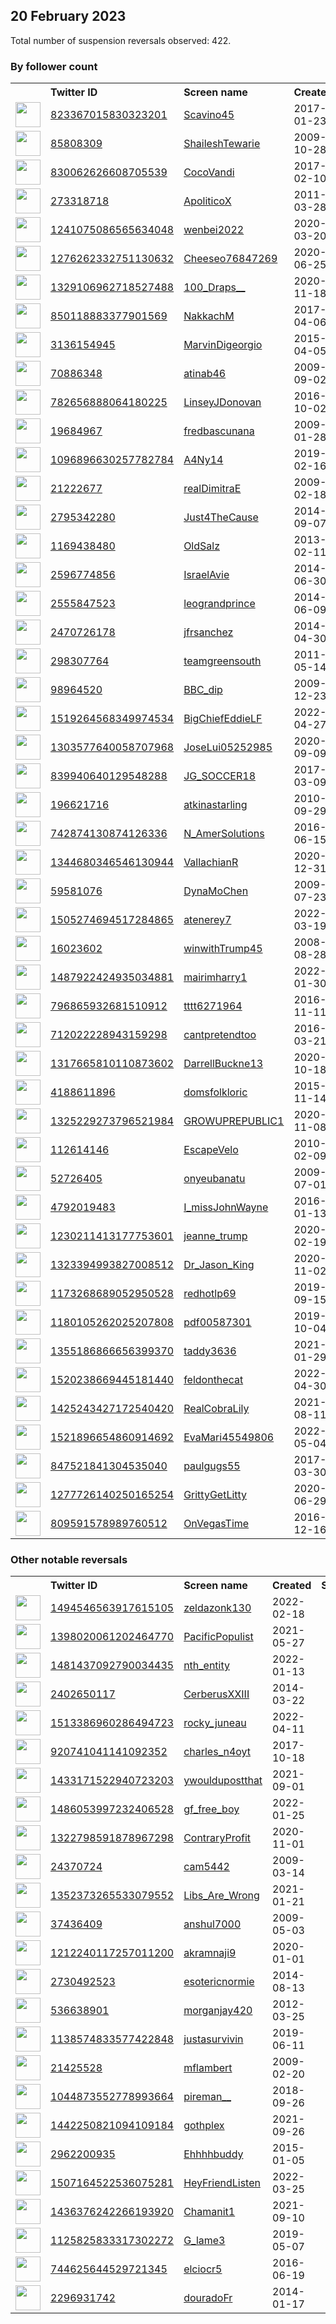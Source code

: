 
## 20 February 2023
Total number of suspension reversals observed: 422.

### By follower count
<table><tr><th></th><th align="left">Twitter ID</th><th align="left">Screen name</th>
<th align="left">Created</th><th align="left">Status</th><th align="left">Suspended</th><th align="left">Followers</th>
<tr><td><a href="https://pbs.twimg.com/profile_images/1180025841499148289/nXj4vRBe_normal.jpg"><img src="https://pbs.twimg.com/profile_images/1180025841499148289/nXj4vRBe_normal.jpg" width="40px" height="40px" align="center"/></a></td><td><a href="https://twitter.com/intent/user?user_id=823367015830323201">823367015830323201</a></td><td><a href="https://twitter.com/Scavino45">Scavino45</a></td><td>2017-01-23</td><td align="center"></td><td>2022-10-29</td><td>779867</td></tr>
<tr><td><a href="https://pbs.twimg.com/profile_images/1104773626899816449/x_d36wpa_normal.jpg"><img src="https://pbs.twimg.com/profile_images/1104773626899816449/x_d36wpa_normal.jpg" width="40px" height="40px" align="center"/></a></td><td><a href="https://twitter.com/intent/user?user_id=85808309">85808309</a></td><td><a href="https://twitter.com/ShaileshTewarie">ShaileshTewarie</a></td><td>2009-10-28</td><td align="center"></td><td></td><td>58218</td></tr>
<tr><td><a href="https://pbs.twimg.com/profile_images/1517536381249024000/3z_bBfJ6_normal.jpg"><img src="https://pbs.twimg.com/profile_images/1517536381249024000/3z_bBfJ6_normal.jpg" width="40px" height="40px" align="center"/></a></td><td><a href="https://twitter.com/intent/user?user_id=830062626608705539">830062626608705539</a></td><td><a href="https://twitter.com/CocoVandi">CocoVandi</a></td><td>2017-02-10</td><td align="center"></td><td>2022-12-29</td><td>46728</td></tr>
<tr><td><a href="https://pbs.twimg.com/profile_images/1661977878764871683/hYxJVCkz_normal.jpg"><img src="https://pbs.twimg.com/profile_images/1661977878764871683/hYxJVCkz_normal.jpg" width="40px" height="40px" align="center"/></a></td><td><a href="https://twitter.com/intent/user?user_id=273318718">273318718</a></td><td><a href="https://twitter.com/ApoliticoX">ApoliticoX</a></td><td>2011-03-28</td><td align="center"></td><td>2023-02-15</td><td>33190</td></tr>
<tr><td><a href="https://pbs.twimg.com/profile_images/1363168233734295552/bgmGknvk_normal.jpg"><img src="https://pbs.twimg.com/profile_images/1363168233734295552/bgmGknvk_normal.jpg" width="40px" height="40px" align="center"/></a></td><td><a href="https://twitter.com/intent/user?user_id=1241075086565634048">1241075086565634048</a></td><td><a href="https://twitter.com/wenbei2022">wenbei2022</a></td><td>2020-03-20</td><td align="center"></td><td>2023-01-19</td><td>26009</td></tr>
<tr><td><a href="https://pbs.twimg.com/profile_images/1657855918116143108/NqKbu4Qk_normal.jpg"><img src="https://pbs.twimg.com/profile_images/1657855918116143108/NqKbu4Qk_normal.jpg" width="40px" height="40px" align="center"/></a></td><td><a href="https://twitter.com/intent/user?user_id=1276262332751130632">1276262332751130632</a></td><td><a href="https://twitter.com/Cheeseo76847269">Cheeseo76847269</a></td><td>2020-06-25</td><td align="center">👋</td><td>2022-03-20</td><td>18990</td></tr>
<tr><td><a href="https://pbs.twimg.com/profile_images/1646603561986412550/f8fg87Wu_normal.jpg"><img src="https://pbs.twimg.com/profile_images/1646603561986412550/f8fg87Wu_normal.jpg" width="40px" height="40px" align="center"/></a></td><td><a href="https://twitter.com/intent/user?user_id=1329106962718527488">1329106962718527488</a></td><td><a href="https://twitter.com/100_Draps__">100_Draps__</a></td><td>2020-11-18</td><td align="center"></td><td>2022-09-28</td><td>15799</td></tr>
<tr><td><a href="https://pbs.twimg.com/profile_images/1637804206630264833/1sldzUDe_normal.jpg"><img src="https://pbs.twimg.com/profile_images/1637804206630264833/1sldzUDe_normal.jpg" width="40px" height="40px" align="center"/></a></td><td><a href="https://twitter.com/intent/user?user_id=850118883377901569">850118883377901569</a></td><td><a href="https://twitter.com/NakkachM">NakkachM</a></td><td>2017-04-06</td><td align="center"></td><td>2022-09-21</td><td>14545</td></tr>
<tr><td><a href="https://pbs.twimg.com/profile_images/1351518669399068672/LdAE-x7z_normal.jpg"><img src="https://pbs.twimg.com/profile_images/1351518669399068672/LdAE-x7z_normal.jpg" width="40px" height="40px" align="center"/></a></td><td><a href="https://twitter.com/intent/user?user_id=3136154945">3136154945</a></td><td><a href="https://twitter.com/MarvinDigeorgio">MarvinDigeorgio</a></td><td>2015-04-05</td><td align="center"></td><td>2022-06-05</td><td>13219</td></tr>
<tr><td><a href="https://pbs.twimg.com/profile_images/1034828997975310336/FVYPkJub_normal.jpg"><img src="https://pbs.twimg.com/profile_images/1034828997975310336/FVYPkJub_normal.jpg" width="40px" height="40px" align="center"/></a></td><td><a href="https://twitter.com/intent/user?user_id=70886348">70886348</a></td><td><a href="https://twitter.com/atinab46">atinab46</a></td><td>2009-09-02</td><td align="center"></td><td></td><td>12961</td></tr>
<tr><td><a href="https://pbs.twimg.com/profile_images/1628087163903520789/OU5h9Y4x_normal.jpg"><img src="https://pbs.twimg.com/profile_images/1628087163903520789/OU5h9Y4x_normal.jpg" width="40px" height="40px" align="center"/></a></td><td><a href="https://twitter.com/intent/user?user_id=782656888064180225">782656888064180225</a></td><td><a href="https://twitter.com/LinseyJDonovan">LinseyJDonovan</a></td><td>2016-10-02</td><td align="center"></td><td>2022-11-29</td><td>12448</td></tr>
<tr><td><a href="https://pbs.twimg.com/profile_images/1633639955493691392/8o5nxP6o_normal.jpg"><img src="https://pbs.twimg.com/profile_images/1633639955493691392/8o5nxP6o_normal.jpg" width="40px" height="40px" align="center"/></a></td><td><a href="https://twitter.com/intent/user?user_id=19684967">19684967</a></td><td><a href="https://twitter.com/fredbascunana">fredbascunana</a></td><td>2009-01-28</td><td align="center"></td><td>2022-05-13</td><td>12066</td></tr>
<tr><td><a href="https://pbs.twimg.com/profile_images/1096896802513657856/uYlk9_xc_normal.png"><img src="https://pbs.twimg.com/profile_images/1096896802513657856/uYlk9_xc_normal.png" width="40px" height="40px" align="center"/></a></td><td><a href="https://twitter.com/intent/user?user_id=1096896630257782784">1096896630257782784</a></td><td><a href="https://twitter.com/A4Ny14">A4Ny14</a></td><td>2019-02-16</td><td align="center">🔒</td><td>2023-02-05</td><td>11098</td></tr>
<tr><td><a href="https://pbs.twimg.com/profile_images/1493390032530546690/NKXNcZS9_normal.jpg"><img src="https://pbs.twimg.com/profile_images/1493390032530546690/NKXNcZS9_normal.jpg" width="40px" height="40px" align="center"/></a></td><td><a href="https://twitter.com/intent/user?user_id=21222677">21222677</a></td><td><a href="https://twitter.com/realDimitraE">realDimitraE</a></td><td>2009-02-18</td><td align="center"></td><td>2022-12-13</td><td>9968</td></tr>
<tr><td><a href="https://pbs.twimg.com/profile_images/1424108822868725764/XfON2NId_normal.jpg"><img src="https://pbs.twimg.com/profile_images/1424108822868725764/XfON2NId_normal.jpg" width="40px" height="40px" align="center"/></a></td><td><a href="https://twitter.com/intent/user?user_id=2795342280">2795342280</a></td><td><a href="https://twitter.com/Just4TheCause">Just4TheCause</a></td><td>2014-09-07</td><td align="center"></td><td>2022-02-26</td><td>9277</td></tr>
<tr><td><a href="https://pbs.twimg.com/profile_images/1213851834726649856/22ReYJtQ_normal.jpg"><img src="https://pbs.twimg.com/profile_images/1213851834726649856/22ReYJtQ_normal.jpg" width="40px" height="40px" align="center"/></a></td><td><a href="https://twitter.com/intent/user?user_id=1169438480">1169438480</a></td><td><a href="https://twitter.com/OldSalz">OldSalz</a></td><td>2013-02-11</td><td align="center"></td><td>2022-07-16</td><td>8507</td></tr>
<tr><td><a href="https://pbs.twimg.com/profile_images/1583441271590379523/1032BZ5D_normal.jpg"><img src="https://pbs.twimg.com/profile_images/1583441271590379523/1032BZ5D_normal.jpg" width="40px" height="40px" align="center"/></a></td><td><a href="https://twitter.com/intent/user?user_id=2596774856">2596774856</a></td><td><a href="https://twitter.com/IsraelAvie">IsraelAvie</a></td><td>2014-06-30</td><td align="center"></td><td>2022-10-26</td><td>7422</td></tr>
<tr><td><a href="https://pbs.twimg.com/profile_images/1659631125176696847/XYGhSgkz_normal.jpg"><img src="https://pbs.twimg.com/profile_images/1659631125176696847/XYGhSgkz_normal.jpg" width="40px" height="40px" align="center"/></a></td><td><a href="https://twitter.com/intent/user?user_id=2555847523">2555847523</a></td><td><a href="https://twitter.com/leograndprince">leograndprince</a></td><td>2014-06-09</td><td align="center"></td><td>2022-10-11</td><td>6965</td></tr>
<tr><td><a href="https://pbs.twimg.com/profile_images/1316788896550866945/Lyx_xLqy_normal.jpg"><img src="https://pbs.twimg.com/profile_images/1316788896550866945/Lyx_xLqy_normal.jpg" width="40px" height="40px" align="center"/></a></td><td><a href="https://twitter.com/intent/user?user_id=2470726178">2470726178</a></td><td><a href="https://twitter.com/jfrsanchez">jfrsanchez</a></td><td>2014-04-30</td><td align="center"></td><td></td><td>6932</td></tr>
<tr><td><a href="https://pbs.twimg.com/profile_images/1653149549970567169/J1lZInoh_normal.jpg"><img src="https://pbs.twimg.com/profile_images/1653149549970567169/J1lZInoh_normal.jpg" width="40px" height="40px" align="center"/></a></td><td><a href="https://twitter.com/intent/user?user_id=298307764">298307764</a></td><td><a href="https://twitter.com/teamgreensouth">teamgreensouth</a></td><td>2011-05-14</td><td align="center"></td><td>2022-08-26</td><td>6834</td></tr>
<tr><td><a href="https://pbs.twimg.com/profile_images/1627805118455324672/yLBY-MMj_normal.jpg"><img src="https://pbs.twimg.com/profile_images/1627805118455324672/yLBY-MMj_normal.jpg" width="40px" height="40px" align="center"/></a></td><td><a href="https://twitter.com/intent/user?user_id=98964520">98964520</a></td><td><a href="https://twitter.com/BBC_dip">BBC_dip</a></td><td>2009-12-23</td><td align="center"></td><td></td><td>6799</td></tr>
<tr><td><a href="https://pbs.twimg.com/profile_images/1631117919177302016/k1-MtY6__normal.jpg"><img src="https://pbs.twimg.com/profile_images/1631117919177302016/k1-MtY6__normal.jpg" width="40px" height="40px" align="center"/></a></td><td><a href="https://twitter.com/intent/user?user_id=1519264568349974534">1519264568349974534</a></td><td><a href="https://twitter.com/BigChiefEddieLF">BigChiefEddieLF</a></td><td>2022-04-27</td><td align="center"></td><td>2022-11-02</td><td>6563</td></tr>
<tr><td><a href="https://pbs.twimg.com/profile_images/1303577830488526848/HdiuExQZ_normal.jpg"><img src="https://pbs.twimg.com/profile_images/1303577830488526848/HdiuExQZ_normal.jpg" width="40px" height="40px" align="center"/></a></td><td><a href="https://twitter.com/intent/user?user_id=1303577640058707968">1303577640058707968</a></td><td><a href="https://twitter.com/JoseLui05252985">JoseLui05252985</a></td><td>2020-09-09</td><td align="center"></td><td>2022-08-20</td><td>6464</td></tr>
<tr><td><a href="https://pbs.twimg.com/profile_images/1095740222485250049/9Pu-edmX_normal.jpg"><img src="https://pbs.twimg.com/profile_images/1095740222485250049/9Pu-edmX_normal.jpg" width="40px" height="40px" align="center"/></a></td><td><a href="https://twitter.com/intent/user?user_id=839940640129548288">839940640129548288</a></td><td><a href="https://twitter.com/JG_SOCCER18">JG_SOCCER18</a></td><td>2017-03-09</td><td align="center"></td><td></td><td>5926</td></tr>
<tr><td><a href="https://pbs.twimg.com/profile_images/1397002770255908865/cP0e8F7B_normal.jpg"><img src="https://pbs.twimg.com/profile_images/1397002770255908865/cP0e8F7B_normal.jpg" width="40px" height="40px" align="center"/></a></td><td><a href="https://twitter.com/intent/user?user_id=196621716">196621716</a></td><td><a href="https://twitter.com/atkinastarling">atkinastarling</a></td><td>2010-09-29</td><td align="center"></td><td>2022-07-16</td><td>5734</td></tr>
<tr><td><a href="https://pbs.twimg.com/profile_images/862391480400453632/trvSOZPx_normal.jpg"><img src="https://pbs.twimg.com/profile_images/862391480400453632/trvSOZPx_normal.jpg" width="40px" height="40px" align="center"/></a></td><td><a href="https://twitter.com/intent/user?user_id=742874130874126336">742874130874126336</a></td><td><a href="https://twitter.com/N_AmerSolutions">N_AmerSolutions</a></td><td>2016-06-15</td><td align="center"></td><td></td><td>5648</td></tr>
<tr><td><a href="https://pbs.twimg.com/profile_images/1486845445649440779/zQGONAj__normal.jpg"><img src="https://pbs.twimg.com/profile_images/1486845445649440779/zQGONAj__normal.jpg" width="40px" height="40px" align="center"/></a></td><td><a href="https://twitter.com/intent/user?user_id=1344680346546130944">1344680346546130944</a></td><td><a href="https://twitter.com/VallachianR">VallachianR</a></td><td>2020-12-31</td><td align="center">🚫</td><td>2022-03-11</td><td>5595</td></tr>
<tr><td><a href="https://pbs.twimg.com/profile_images/1649647542173310976/1v9HMIIu_normal.jpg"><img src="https://pbs.twimg.com/profile_images/1649647542173310976/1v9HMIIu_normal.jpg" width="40px" height="40px" align="center"/></a></td><td><a href="https://twitter.com/intent/user?user_id=59581076">59581076</a></td><td><a href="https://twitter.com/DynaMoChen">DynaMoChen</a></td><td>2009-07-23</td><td align="center"></td><td></td><td>5520</td></tr>
<tr><td><a href="https://pbs.twimg.com/profile_images/1505275039406510081/K3IPzPit_normal.jpg"><img src="https://pbs.twimg.com/profile_images/1505275039406510081/K3IPzPit_normal.jpg" width="40px" height="40px" align="center"/></a></td><td><a href="https://twitter.com/intent/user?user_id=1505274694517284865">1505274694517284865</a></td><td><a href="https://twitter.com/atenerey7">atenerey7</a></td><td>2022-03-19</td><td align="center"></td><td>2022-12-09</td><td>5228</td></tr>
<tr><td><a href="https://pbs.twimg.com/profile_images/1383489655375470592/G7SuBdl6_normal.jpg"><img src="https://pbs.twimg.com/profile_images/1383489655375470592/G7SuBdl6_normal.jpg" width="40px" height="40px" align="center"/></a></td><td><a href="https://twitter.com/intent/user?user_id=16023602">16023602</a></td><td><a href="https://twitter.com/winwithTrump45">winwithTrump45</a></td><td>2008-08-28</td><td align="center"></td><td></td><td>5112</td></tr>
<tr><td><a href="https://pbs.twimg.com/profile_images/1643218314401832960/GWp9c-rU_normal.jpg"><img src="https://pbs.twimg.com/profile_images/1643218314401832960/GWp9c-rU_normal.jpg" width="40px" height="40px" align="center"/></a></td><td><a href="https://twitter.com/intent/user?user_id=1487922424935034881">1487922424935034881</a></td><td><a href="https://twitter.com/mairimharry1">mairimharry1</a></td><td>2022-01-30</td><td align="center"></td><td>2023-02-14</td><td>5066</td></tr>
<tr><td><a href="https://pbs.twimg.com/profile_images/1159145494423191554/tKQEhHzk_normal.jpg"><img src="https://pbs.twimg.com/profile_images/1159145494423191554/tKQEhHzk_normal.jpg" width="40px" height="40px" align="center"/></a></td><td><a href="https://twitter.com/intent/user?user_id=796865932681510912">796865932681510912</a></td><td><a href="https://twitter.com/tttt6271964">tttt6271964</a></td><td>2016-11-11</td><td align="center"></td><td></td><td>4839</td></tr>
<tr><td><a href="https://pbs.twimg.com/profile_images/1504833887649808405/QoHOT7_I_normal.jpg"><img src="https://pbs.twimg.com/profile_images/1504833887649808405/QoHOT7_I_normal.jpg" width="40px" height="40px" align="center"/></a></td><td><a href="https://twitter.com/intent/user?user_id=712022228943159298">712022228943159298</a></td><td><a href="https://twitter.com/cantpretendtoo">cantpretendtoo</a></td><td>2016-03-21</td><td align="center"></td><td>2022-07-05</td><td>4595</td></tr>
<tr><td><a href="https://pbs.twimg.com/profile_images/1654220554470150144/jtYriWxB_normal.jpg"><img src="https://pbs.twimg.com/profile_images/1654220554470150144/jtYriWxB_normal.jpg" width="40px" height="40px" align="center"/></a></td><td><a href="https://twitter.com/intent/user?user_id=1317665810110873602">1317665810110873602</a></td><td><a href="https://twitter.com/DarrellBuckne13">DarrellBuckne13</a></td><td>2020-10-18</td><td align="center"></td><td>2022-05-08</td><td>4287</td></tr>
<tr><td><a href="https://pbs.twimg.com/profile_images/1022773276312051712/_zOjvcD6_normal.jpg"><img src="https://pbs.twimg.com/profile_images/1022773276312051712/_zOjvcD6_normal.jpg" width="40px" height="40px" align="center"/></a></td><td><a href="https://twitter.com/intent/user?user_id=4188611896">4188611896</a></td><td><a href="https://twitter.com/domsfolkloric">domsfolkloric</a></td><td>2015-11-14</td><td align="center"></td><td></td><td>4170</td></tr>
<tr><td><a href="https://pbs.twimg.com/profile_images/1447713959843401739/lbY-YMFI_normal.jpg"><img src="https://pbs.twimg.com/profile_images/1447713959843401739/lbY-YMFI_normal.jpg" width="40px" height="40px" align="center"/></a></td><td><a href="https://twitter.com/intent/user?user_id=1325229273796521984">1325229273796521984</a></td><td><a href="https://twitter.com/GROWUPREPUBLIC1">GROWUPREPUBLIC1</a></td><td>2020-11-08</td><td align="center"></td><td>2022-10-31</td><td>4170</td></tr>
<tr><td><a href="https://pbs.twimg.com/profile_images/815781514088615936/k2ni1Bph_normal.jpg"><img src="https://pbs.twimg.com/profile_images/815781514088615936/k2ni1Bph_normal.jpg" width="40px" height="40px" align="center"/></a></td><td><a href="https://twitter.com/intent/user?user_id=112614146">112614146</a></td><td><a href="https://twitter.com/EscapeVelo">EscapeVelo</a></td><td>2010-02-09</td><td align="center">🚫</td><td></td><td>4164</td></tr>
<tr><td><a href="https://pbs.twimg.com/profile_images/1643742342459842560/zx1oXDaV_normal.jpg"><img src="https://pbs.twimg.com/profile_images/1643742342459842560/zx1oXDaV_normal.jpg" width="40px" height="40px" align="center"/></a></td><td><a href="https://twitter.com/intent/user?user_id=52726405">52726405</a></td><td><a href="https://twitter.com/onyeubanatu">onyeubanatu</a></td><td>2009-07-01</td><td align="center"></td><td>2023-02-10</td><td>4117</td></tr>
<tr><td><a href="https://pbs.twimg.com/profile_images/1642297005123747841/flVDjvlu_normal.jpg"><img src="https://pbs.twimg.com/profile_images/1642297005123747841/flVDjvlu_normal.jpg" width="40px" height="40px" align="center"/></a></td><td><a href="https://twitter.com/intent/user?user_id=4792019483">4792019483</a></td><td><a href="https://twitter.com/I_missJohnWayne">I_missJohnWayne</a></td><td>2016-01-13</td><td align="center"></td><td></td><td>3889</td></tr>
<tr><td><a href="https://pbs.twimg.com/profile_images/1230213110629269507/DsVKeXKp_normal.jpg"><img src="https://pbs.twimg.com/profile_images/1230213110629269507/DsVKeXKp_normal.jpg" width="40px" height="40px" align="center"/></a></td><td><a href="https://twitter.com/intent/user?user_id=1230211413177753601">1230211413177753601</a></td><td><a href="https://twitter.com/jeanne_trump">jeanne_trump</a></td><td>2020-02-19</td><td align="center"></td><td>2022-07-03</td><td>3781</td></tr>
<tr><td><a href="https://pbs.twimg.com/profile_images/1323402158239326208/4gVfpgKI_normal.jpg"><img src="https://pbs.twimg.com/profile_images/1323402158239326208/4gVfpgKI_normal.jpg" width="40px" height="40px" align="center"/></a></td><td><a href="https://twitter.com/intent/user?user_id=1323394993827008512">1323394993827008512</a></td><td><a href="https://twitter.com/Dr_Jason_King">Dr_Jason_King</a></td><td>2020-11-02</td><td align="center"></td><td></td><td>3773</td></tr>
<tr><td><a href="https://pbs.twimg.com/profile_images/1623675711222345730/oPZVklyG_normal.jpg"><img src="https://pbs.twimg.com/profile_images/1623675711222345730/oPZVklyG_normal.jpg" width="40px" height="40px" align="center"/></a></td><td><a href="https://twitter.com/intent/user?user_id=1173268689052950528">1173268689052950528</a></td><td><a href="https://twitter.com/redhotlp69">redhotlp69</a></td><td>2019-09-15</td><td align="center"></td><td>2022-08-20</td><td>3751</td></tr>
<tr><td><a href="https://pbs.twimg.com/profile_images/1480227584130486272/ARVi2Zaa_normal.jpg"><img src="https://pbs.twimg.com/profile_images/1480227584130486272/ARVi2Zaa_normal.jpg" width="40px" height="40px" align="center"/></a></td><td><a href="https://twitter.com/intent/user?user_id=1180105262025207808">1180105262025207808</a></td><td><a href="https://twitter.com/pdf00587301">pdf00587301</a></td><td>2019-10-04</td><td align="center"></td><td>2022-05-01</td><td>3647</td></tr>
<tr><td><a href="https://pbs.twimg.com/profile_images/1461851322651611137/b-33yR-Q_normal.jpg"><img src="https://pbs.twimg.com/profile_images/1461851322651611137/b-33yR-Q_normal.jpg" width="40px" height="40px" align="center"/></a></td><td><a href="https://twitter.com/intent/user?user_id=1355186866656399370">1355186866656399370</a></td><td><a href="https://twitter.com/taddy3636">taddy3636</a></td><td>2021-01-29</td><td align="center"></td><td>2023-01-14</td><td>3613</td></tr>
<tr><td><a href="https://pbs.twimg.com/profile_images/1541449860263673857/1Wxg6Re5_normal.jpg"><img src="https://pbs.twimg.com/profile_images/1541449860263673857/1Wxg6Re5_normal.jpg" width="40px" height="40px" align="center"/></a></td><td><a href="https://twitter.com/intent/user?user_id=1520238669445181440">1520238669445181440</a></td><td><a href="https://twitter.com/feldonthecat">feldonthecat</a></td><td>2022-04-30</td><td align="center"></td><td>2022-07-31</td><td>3530</td></tr>
<tr><td><a href="https://pbs.twimg.com/profile_images/1660085148736720896/kW4jzE64_normal.jpg"><img src="https://pbs.twimg.com/profile_images/1660085148736720896/kW4jzE64_normal.jpg" width="40px" height="40px" align="center"/></a></td><td><a href="https://twitter.com/intent/user?user_id=1425243427172540420">1425243427172540420</a></td><td><a href="https://twitter.com/RealCobraLily">RealCobraLily</a></td><td>2021-08-11</td><td align="center"></td><td>2022-04-26</td><td>3455</td></tr>
<tr><td><a href="https://pbs.twimg.com/profile_images/1559205247100280832/TZdpXjFO_normal.jpg"><img src="https://pbs.twimg.com/profile_images/1559205247100280832/TZdpXjFO_normal.jpg" width="40px" height="40px" align="center"/></a></td><td><a href="https://twitter.com/intent/user?user_id=1521896654860914692">1521896654860914692</a></td><td><a href="https://twitter.com/EvaMari45549806">EvaMari45549806</a></td><td>2022-05-04</td><td align="center"></td><td>2022-09-14</td><td>3405</td></tr>
<tr><td><a href="https://pbs.twimg.com/profile_images/1437101314945728519/oEdGKova_normal.jpg"><img src="https://pbs.twimg.com/profile_images/1437101314945728519/oEdGKova_normal.jpg" width="40px" height="40px" align="center"/></a></td><td><a href="https://twitter.com/intent/user?user_id=847521841304535040">847521841304535040</a></td><td><a href="https://twitter.com/paulgugs55">paulgugs55</a></td><td>2017-03-30</td><td align="center"></td><td>2022-08-19</td><td>3171</td></tr>
<tr><td><a href="https://pbs.twimg.com/profile_images/1497732528593121282/wYoKVWF1_normal.jpg"><img src="https://pbs.twimg.com/profile_images/1497732528593121282/wYoKVWF1_normal.jpg" width="40px" height="40px" align="center"/></a></td><td><a href="https://twitter.com/intent/user?user_id=1277726140250165254">1277726140250165254</a></td><td><a href="https://twitter.com/GrittyGetLitty">GrittyGetLitty</a></td><td>2020-06-29</td><td align="center"></td><td>2022-05-11</td><td>2910</td></tr>
<tr><td><a href="https://pbs.twimg.com/profile_images/876632900367638528/tv-zotSA_normal.jpg"><img src="https://pbs.twimg.com/profile_images/876632900367638528/tv-zotSA_normal.jpg" width="40px" height="40px" align="center"/></a></td><td><a href="https://twitter.com/intent/user?user_id=809591578989760512">809591578989760512</a></td><td><a href="https://twitter.com/OnVegasTime">OnVegasTime</a></td><td>2016-12-16</td><td align="center"></td><td>2022-10-19</td><td>2708</td></tr>
</table>

### Other notable reversals
<table><tr><th></th><th align="left">Twitter ID</th><th align="left">Screen name</th>
<th align="left">Created</th><th align="left">Status</th><th align="left">Suspended</th><th align="left">Followers</th>
<tr><td><a href="https://pbs.twimg.com/profile_images/1554653018641006592/TNCQNlFt_normal.jpg"><img src="https://pbs.twimg.com/profile_images/1554653018641006592/TNCQNlFt_normal.jpg" width="40px" height="40px" align="center"/></a></td><td><a href="https://twitter.com/intent/user?user_id=1494546563917615105">1494546563917615105</a></td><td><a href="https://twitter.com/zeldazonk130">zeldazonk130</a></td><td>2022-02-18</td><td align="center"></td><td>2022-09-06</td><td>856</td></tr>
<tr><td><a href="https://pbs.twimg.com/profile_images/1529339858350747648/sdCKGvrI_normal.jpg"><img src="https://pbs.twimg.com/profile_images/1529339858350747648/sdCKGvrI_normal.jpg" width="40px" height="40px" align="center"/></a></td><td><a href="https://twitter.com/intent/user?user_id=1398020061202464770">1398020061202464770</a></td><td><a href="https://twitter.com/PacificPopulist">PacificPopulist</a></td><td>2021-05-27</td><td align="center">🔒👋</td><td>2022-09-22</td><td>764</td></tr>
<tr><td><a href="https://pbs.twimg.com/profile_images/1515173146244100104/wUvBh5tK_normal.jpg"><img src="https://pbs.twimg.com/profile_images/1515173146244100104/wUvBh5tK_normal.jpg" width="40px" height="40px" align="center"/></a></td><td><a href="https://twitter.com/intent/user?user_id=1481437092790034435">1481437092790034435</a></td><td><a href="https://twitter.com/nth_entity">nth_entity</a></td><td>2022-01-13</td><td align="center"></td><td>2023-02-13</td><td>305</td></tr>
<tr><td><a href="https://pbs.twimg.com/profile_images/1506770407625564174/dKlAE3qX_normal.jpg"><img src="https://pbs.twimg.com/profile_images/1506770407625564174/dKlAE3qX_normal.jpg" width="40px" height="40px" align="center"/></a></td><td><a href="https://twitter.com/intent/user?user_id=2402650117">2402650117</a></td><td><a href="https://twitter.com/CerberusXXIII">CerberusXXIII</a></td><td>2014-03-22</td><td align="center"></td><td>2022-10-15</td><td>200</td></tr>
<tr><td><a href="https://pbs.twimg.com/profile_images/1642917552140718081/S0k4LmIH_normal.jpg"><img src="https://pbs.twimg.com/profile_images/1642917552140718081/S0k4LmIH_normal.jpg" width="40px" height="40px" align="center"/></a></td><td><a href="https://twitter.com/intent/user?user_id=1513386960286494723">1513386960286494723</a></td><td><a href="https://twitter.com/rocky_juneau">rocky_juneau</a></td><td>2022-04-11</td><td align="center"></td><td>2023-01-01</td><td>861</td></tr>
<tr><td><a href="https://pbs.twimg.com/profile_images/920744461096722432/0JT0RZ5c_normal.jpg"><img src="https://pbs.twimg.com/profile_images/920744461096722432/0JT0RZ5c_normal.jpg" width="40px" height="40px" align="center"/></a></td><td><a href="https://twitter.com/intent/user?user_id=920741041141092352">920741041141092352</a></td><td><a href="https://twitter.com/charles_n4oyt">charles_n4oyt</a></td><td>2017-10-18</td><td align="center"></td><td>2022-12-30</td><td>1044</td></tr>
<tr><td><a href="https://pbs.twimg.com/profile_images/1645246073995161603/YaR0fqu-_normal.jpg"><img src="https://pbs.twimg.com/profile_images/1645246073995161603/YaR0fqu-_normal.jpg" width="40px" height="40px" align="center"/></a></td><td><a href="https://twitter.com/intent/user?user_id=1433171522940723203">1433171522940723203</a></td><td><a href="https://twitter.com/ywouldupostthat">ywouldupostthat</a></td><td>2021-09-01</td><td align="center"></td><td>2022-07-19</td><td>472</td></tr>
<tr><td><a href="https://pbs.twimg.com/profile_images/1660232902745944065/zi3I8TTF_normal.jpg"><img src="https://pbs.twimg.com/profile_images/1660232902745944065/zi3I8TTF_normal.jpg" width="40px" height="40px" align="center"/></a></td><td><a href="https://twitter.com/intent/user?user_id=1486053997232406528">1486053997232406528</a></td><td><a href="https://twitter.com/gf_free_boy">gf_free_boy</a></td><td>2022-01-25</td><td align="center"></td><td>2022-10-30</td><td>597</td></tr>
<tr><td><a href="https://pbs.twimg.com/profile_images/1322798914353836032/5oWN6saZ_normal.jpg"><img src="https://pbs.twimg.com/profile_images/1322798914353836032/5oWN6saZ_normal.jpg" width="40px" height="40px" align="center"/></a></td><td><a href="https://twitter.com/intent/user?user_id=1322798591878967298">1322798591878967298</a></td><td><a href="https://twitter.com/ContraryProfit">ContraryProfit</a></td><td>2020-11-01</td><td align="center"></td><td>2022-12-28</td><td>79</td></tr>
<tr><td><a href="https://pbs.twimg.com/profile_images/1572976520385142785/1l_2KY55_normal.jpg"><img src="https://pbs.twimg.com/profile_images/1572976520385142785/1l_2KY55_normal.jpg" width="40px" height="40px" align="center"/></a></td><td><a href="https://twitter.com/intent/user?user_id=24370724">24370724</a></td><td><a href="https://twitter.com/cam5442">cam5442</a></td><td>2009-03-14</td><td align="center"></td><td>2022-11-24</td><td>765</td></tr>
<tr><td><a href="https://pbs.twimg.com/profile_images/1558982812316758017/oe34JjXR_normal.jpg"><img src="https://pbs.twimg.com/profile_images/1558982812316758017/oe34JjXR_normal.jpg" width="40px" height="40px" align="center"/></a></td><td><a href="https://twitter.com/intent/user?user_id=1352373265533079552">1352373265533079552</a></td><td><a href="https://twitter.com/Libs_Are_Wrong">Libs_Are_Wrong</a></td><td>2021-01-21</td><td align="center"></td><td>2023-02-15</td><td>2181</td></tr>
<tr><td><a href="https://pbs.twimg.com/profile_images/1631344776669982720/yWX4LfWc_normal.jpg"><img src="https://pbs.twimg.com/profile_images/1631344776669982720/yWX4LfWc_normal.jpg" width="40px" height="40px" align="center"/></a></td><td><a href="https://twitter.com/intent/user?user_id=37436409">37436409</a></td><td><a href="https://twitter.com/anshul7000">anshul7000</a></td><td>2009-05-03</td><td align="center"></td><td>2023-02-09</td><td>198</td></tr>
<tr><td><a href="https://pbs.twimg.com/profile_images/1226491498213998593/5xXAqxB2_normal.jpg"><img src="https://pbs.twimg.com/profile_images/1226491498213998593/5xXAqxB2_normal.jpg" width="40px" height="40px" align="center"/></a></td><td><a href="https://twitter.com/intent/user?user_id=1212240117257011200">1212240117257011200</a></td><td><a href="https://twitter.com/akramnaji9">akramnaji9</a></td><td>2020-01-01</td><td align="center"></td><td>2023-01-28</td><td>124</td></tr>
<tr><td><a href="https://pbs.twimg.com/profile_images/1627764592230428672/-Ch-XczS_normal.jpg"><img src="https://pbs.twimg.com/profile_images/1627764592230428672/-Ch-XczS_normal.jpg" width="40px" height="40px" align="center"/></a></td><td><a href="https://twitter.com/intent/user?user_id=2730492523">2730492523</a></td><td><a href="https://twitter.com/esotericnormie">esotericnormie</a></td><td>2014-08-13</td><td align="center"></td><td>2022-07-03</td><td>956</td></tr>
<tr><td><a href="https://pbs.twimg.com/profile_images/1486093474768338950/DT5lf1PU_normal.jpg"><img src="https://pbs.twimg.com/profile_images/1486093474768338950/DT5lf1PU_normal.jpg" width="40px" height="40px" align="center"/></a></td><td><a href="https://twitter.com/intent/user?user_id=536638901">536638901</a></td><td><a href="https://twitter.com/morganjay420">morganjay420</a></td><td>2012-03-25</td><td align="center"></td><td>2022-12-01</td><td>48</td></tr>
<tr><td><a href="https://pbs.twimg.com/profile_images/1450113078947766273/jYE5Adz9_normal.jpg"><img src="https://pbs.twimg.com/profile_images/1450113078947766273/jYE5Adz9_normal.jpg" width="40px" height="40px" align="center"/></a></td><td><a href="https://twitter.com/intent/user?user_id=1138574833577422848">1138574833577422848</a></td><td><a href="https://twitter.com/justasurvivin">justasurvivin</a></td><td>2019-06-11</td><td align="center"></td><td>2022-11-20</td><td>650</td></tr>
<tr><td><a href="https://pbs.twimg.com/profile_images/1587447666/me_with_fish_4_normal.jpg"><img src="https://pbs.twimg.com/profile_images/1587447666/me_with_fish_4_normal.jpg" width="40px" height="40px" align="center"/></a></td><td><a href="https://twitter.com/intent/user?user_id=21425528">21425528</a></td><td><a href="https://twitter.com/mflambert">mflambert</a></td><td>2009-02-20</td><td align="center"></td><td>2023-01-05</td><td>2038</td></tr>
<tr><td><a href="https://pbs.twimg.com/profile_images/1661060114214797333/nlAQdbXa_normal.jpg"><img src="https://pbs.twimg.com/profile_images/1661060114214797333/nlAQdbXa_normal.jpg" width="40px" height="40px" align="center"/></a></td><td><a href="https://twitter.com/intent/user?user_id=1044873552778993664">1044873552778993664</a></td><td><a href="https://twitter.com/pireman__">pireman__</a></td><td>2018-09-26</td><td align="center"></td><td>2023-01-18</td><td>1633</td></tr>
<tr><td><a href="https://pbs.twimg.com/profile_images/1661582666091622400/W9Gm12ed_normal.jpg"><img src="https://pbs.twimg.com/profile_images/1661582666091622400/W9Gm12ed_normal.jpg" width="40px" height="40px" align="center"/></a></td><td><a href="https://twitter.com/intent/user?user_id=1442250821094109184">1442250821094109184</a></td><td><a href="https://twitter.com/gothplex">gothplex</a></td><td>2021-09-26</td><td align="center"></td><td>2022-10-26</td><td>127</td></tr>
<tr><td><a href="https://pbs.twimg.com/profile_images/1521728174840762374/gTilTi2j_normal.jpg"><img src="https://pbs.twimg.com/profile_images/1521728174840762374/gTilTi2j_normal.jpg" width="40px" height="40px" align="center"/></a></td><td><a href="https://twitter.com/intent/user?user_id=2962200935">2962200935</a></td><td><a href="https://twitter.com/Ehhhhbuddy">Ehhhhbuddy</a></td><td>2015-01-05</td><td align="center"></td><td>2023-01-27</td><td>64</td></tr>
<tr><td><a href="https://pbs.twimg.com/profile_images/1507164810475044864/3t0hh_y9_normal.jpg"><img src="https://pbs.twimg.com/profile_images/1507164810475044864/3t0hh_y9_normal.jpg" width="40px" height="40px" align="center"/></a></td><td><a href="https://twitter.com/intent/user?user_id=1507164522536075281">1507164522536075281</a></td><td><a href="https://twitter.com/HeyFriendListen">HeyFriendListen</a></td><td>2022-03-25</td><td align="center"></td><td>2022-09-09</td><td>361</td></tr>
<tr><td><a href="https://pbs.twimg.com/profile_images/1627811732004503557/ciLfYxhT_normal.jpg"><img src="https://pbs.twimg.com/profile_images/1627811732004503557/ciLfYxhT_normal.jpg" width="40px" height="40px" align="center"/></a></td><td><a href="https://twitter.com/intent/user?user_id=1436376242266193920">1436376242266193920</a></td><td><a href="https://twitter.com/Chamanit1">Chamanit1</a></td><td>2021-09-10</td><td align="center"></td><td>2022-07-16</td><td>1093</td></tr>
<tr><td><a href="https://pbs.twimg.com/profile_images/1125848030551445510/12KZ05TW_normal.png"><img src="https://pbs.twimg.com/profile_images/1125848030551445510/12KZ05TW_normal.png" width="40px" height="40px" align="center"/></a></td><td><a href="https://twitter.com/intent/user?user_id=1125825833317302272">1125825833317302272</a></td><td><a href="https://twitter.com/G_lame3">G_lame3</a></td><td>2019-05-07</td><td align="center"></td><td>2022-08-08</td><td>846</td></tr>
<tr><td><a href="https://pbs.twimg.com/profile_images/1430328502411202562/dPkMykVS_normal.jpg"><img src="https://pbs.twimg.com/profile_images/1430328502411202562/dPkMykVS_normal.jpg" width="40px" height="40px" align="center"/></a></td><td><a href="https://twitter.com/intent/user?user_id=744625644529721345">744625644529721345</a></td><td><a href="https://twitter.com/elciocr5">elciocr5</a></td><td>2016-06-19</td><td align="center"></td><td>2023-01-13</td><td>413</td></tr>
<tr><td><a href="https://pbs.twimg.com/profile_images/1520785361944948736/FODFcpOu_normal.jpg"><img src="https://pbs.twimg.com/profile_images/1520785361944948736/FODFcpOu_normal.jpg" width="40px" height="40px" align="center"/></a></td><td><a href="https://twitter.com/intent/user?user_id=2296931742">2296931742</a></td><td><a href="https://twitter.com/douradoFr">douradoFr</a></td><td>2014-01-17</td><td align="center"></td><td>2022-09-30</td><td>1828</td></tr>
</table>
